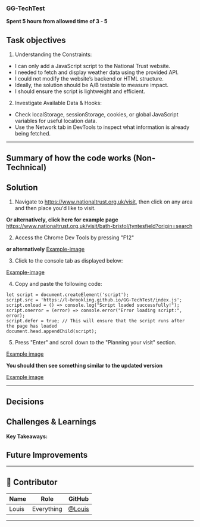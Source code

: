 ### GG-TechTest

**Spent 5 hours from allowed time of 3 - 5**

## Task objectives

1. Understanding the Constraints:

- I can only add a JavaScript script to the National Trust website.
- I needed to fetch and display weather data using the provided API.
- I could not modify the website’s backend or HTML structure.
- Ideally, the solution should be A/B testable to measure impact.
- I should ensure the script is lightweight and efficient.

2. Investigate Available Data & Hooks:

- Check localStorage, sessionStorage, cookies, or global JavaScript variables for useful location data.
- Use the Network tab in DevTools to inspect what information is already being fetched.

---

## Summary of how the code works (Non-Technical)

## Solution

1. Navigate to https://www.nationaltrust.org.uk/visit, then click on any area and then place you'd like to visit.

**Or alternatively, click here for example page**
https://www.nationaltrust.org.uk/visit/bath-bristol/tyntesfield?origin=search

2. Access the Chrome Dev Tools by pressing "F12"

**or alternatively**
[Example-image](https://external-content.duckduckgo.com/iu/?u=https%3A%2F%2Fdeveloper.chrome.com%2Fstatic%2Fdocs%2Fdevtools%2Fopen%2Fimage%2Fthe-developer-tools-optio-2d9d9b7c0ac96_2880.png&f=1&nofb=1&ipt=4f02006465386b2832362bd817f8dbdbfeeb9bd89cff8fa2d84abddf53a8dab8&ipo=images)

3. Click to the console tab as displayed below:

[Example-image](https://developer.chrome.com/static/docs/devtools/console/image/the-console-panel-next-t-9c932aff8f795_856.png)

4. Copy and paste the following code:

```
let script = document.createElement('script');
script.src = 'https://l-brookling.github.io/GG-TechTest/index.js';
script.onload = () => console.log("Script loaded successfully!");
script.onerror = (error) => console.error("Error loading script:", error);
script.defer = true; // This will ensure that the script runs after the page has loaded
document.head.appendChild(script);
```

5. Press "Enter" and scroll down to the "Planning your visit" section.

[Example image](/img/Default%20planning%20your%20visit%20section.PNG)

**You should then see something similar to the updated version**

[Example image](/img/Modified%20version.PNG)

---

## Decisions

## Challenges & Learnings

**Key Takeaways:**

## Future Improvements

---

## 👥 Contributor

| Name  | Role       | GitHub                                   |
| ----- | ---------- | ---------------------------------------- |
| Louis | Everything | [@Louis](https://github.com/L-Brookling) |

---
